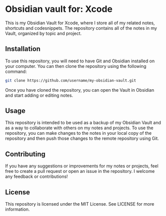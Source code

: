 # Obsidian vault for: Xcode

This is my Obsidian Vault for Xcode, where I store all of my related notes, shortcuts and codesnippets. The repository contains all of the notes in my Vault, organized by topic and project.

## Installation
To use this repository, you will need to have Git and Obsidian installed on your computer. You can then clone the repository using the following command:

```bash
git clone https://github.com/username/my-obsidian-vault.git
```

Once you have cloned the repository, you can open the Vault in Obsidian and start adding or editing notes.

## Usage
This repository is intended to be used as a backup of my Obsidian Vault and as a way to collaborate with others on my notes and projects. To use the repository, you can make changes to the notes in your local copy of the repository and then push those changes to the remote repository using Git.

## Contributing
If you have any suggestions or improvements for my notes or projects, feel free to create a pull request or open an issue in the repository. I welcome any feedback or contributions!

## License
This repository is licensed under the MIT License. See LICENSE for more information.